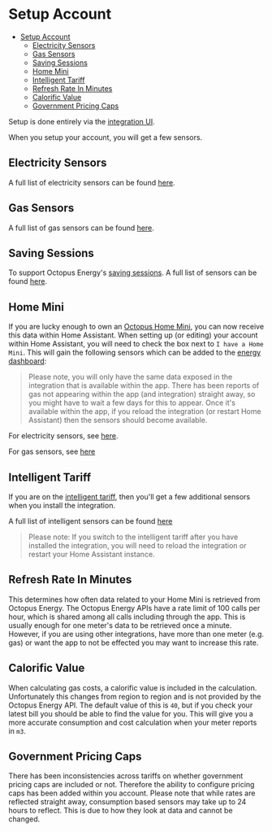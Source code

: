 # Setup Account

- [Setup Account](#setup-account)
  - [Electricity Sensors](#electricity-sensors)
  - [Gas Sensors](#gas-sensors)
  - [Saving Sessions](#saving-sessions)
  - [Home Mini](#home-mini)
  - [Intelligent Tariff](#intelligent-tariff)
  - [Refresh Rate In Minutes](#refresh-rate-in-minutes)
  - [Calorific Value](#calorific-value)
  - [Government Pricing Caps](#government-pricing-caps)


Setup is done entirely via the [integration UI](https://my.home-assistant.io/redirect/config_flow_start/?domain=octopus_energy).

When you setup your account, you will get a few sensors.

## Electricity Sensors

A full list of electricity sensors can be found [here](./sensors/electricity.md).

## Gas Sensors

A full list of gas sensors can be found [here](./sensors/gas.md).

## Saving Sessions

To support Octopus Energy's [saving sessions](https://octopus.energy/saving-sessions/). A full list of  sensors can be found [here](./sensors/saving_sessions.md).

## Home Mini

If you are lucky enough to own an [Octopus Home Mini](https://octopus.energy/blog/octopus-home-mini/), you can now receive this data within Home Assistant. When setting up (or editing) your account within Home Assistant, you will need to check the box next to `I have a Home Mini`. This will gain the following sensors which can be added to the [energy dashboard](https://www.home-assistant.io/blog/2021/08/04/home-energy-management/):

> Please note, you will only have the same data exposed in the integration that is available within the app. There has been reports of gas not appearing within the app (and integration) straight away, so you might have to wait a few days for this to appear. Once it's available within the app, if you reload the integration (or restart Home Assistant) then the sensors should become available.

For electricity sensors, see [here](./sensors/electricity.md#home-mini-sensors).

For gas sensors, see [here](./sensors/gas.md#home-mini-sensors)

## Intelligent Tariff

If you are on the [intelligent tariff](https://octopus.energy/smart/intelligent-octopus/), then you'll get a few additional sensors when you install the integration. 

A full list of intelligent sensors can be found [here](./sensors/intelligent.md)

> Please note: If you switch to the intelligent tariff after you have installed the integration, you will need to reload the integration or restart your Home Assistant instance.

## Refresh Rate In Minutes

This determines how often data related to your Home Mini is retrieved from Octopus Energy. The Octopus Energy APIs have a rate limit of 100 calls per hour, which is shared among all calls including through the app. This is usually enough for one meter's data to be retrieved once a minute. However, if you are using other integrations, have more than one meter (e.g. gas) or want the app to not be effected you may want to increase this rate.

## Calorific Value

When calculating gas costs, a calorific value is included in the calculation. Unfortunately this changes from region to region and is not provided by the Octopus Energy API. The default value of this is `40`, but if you check your latest bill you should be able to find the value for you. This will give you a more accurate consumption and cost calculation when your meter reports in `m3`.

## Government Pricing Caps

There has been inconsistencies across tariffs on whether government pricing caps are included or not. Therefore the ability to configure pricing caps has been added within you account. Please note that while rates are reflected straight away, consumption based sensors may take up to 24 hours to reflect. This is due to how they look at data and cannot be changed.